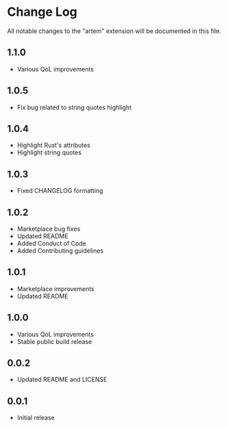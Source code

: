 # Change Log

All notable changes to the "artem" extension will be documented in this file.

## 1.1.0

- Various QoL improvements  

## 1.0.5

- Fix bug related to string quotes highlight  

## 1.0.4

- Highlight Rust's attributes  
- Highlight string quotes  

## 1.0.3  

- Fixed CHANGELOG formatting  

## 1.0.2

- Marketplace bug fixes  
- Updated README
- Added Conduct of Code  
- Added Contributing guidelines  

## 1.0.1

- Marketplace improvements  
- Updated README  

## 1.0.0

- Various QoL improvements
- Stable public build release

## 0.0.2

- Updated README and LICENSE  

## 0.0.1

- Initial release
